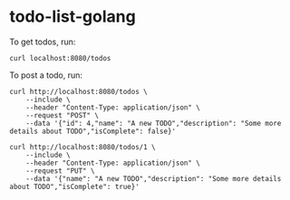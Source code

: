 # todo-list-golang

To get todos, run: 
```
curl localhost:8080/todos
```

To post a todo, run: 

```
curl http://localhost:8080/todos \
    --include \
    --header "Content-Type: application/json" \
    --request "POST" \
    --data '{"id": 4,"name": "A new TODO","description": "Some more details about TODO","isComplete": false}'
```

```
curl http://localhost:8080/todos/1 \
    --include \
    --header "Content-Type: application/json" \
    --request "PUT" \
    --data '{"name": "A new TODO","description": "Some more details about TODO","isComplete": true}'
```
